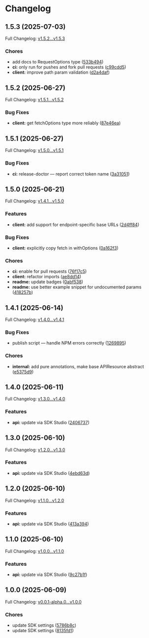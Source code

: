 # Changelog

## 1.5.3 (2025-07-03)

Full Changelog: [v1.5.2...v1.5.3](https://github.com/sili-wen/document-ai-sdk/compare/v1.5.2...v1.5.3)

### Chores

* add docs to RequestOptions type ([533b494](https://github.com/sili-wen/document-ai-sdk/commit/533b4947447f4aac6ea8c46a32210ddb3ef748b8))
* **ci:** only run for pushes and fork pull requests ([c99cdd5](https://github.com/sili-wen/document-ai-sdk/commit/c99cdd59e967646690a56e954138aa999cc0b42e))
* **client:** improve path param validation ([d2a4daf](https://github.com/sili-wen/document-ai-sdk/commit/d2a4dafebd6ebff2c89ff99b650159cdfc07331e))

## 1.5.2 (2025-06-27)

Full Changelog: [v1.5.1...v1.5.2](https://github.com/sili-wen/document-ai-sdk/compare/v1.5.1...v1.5.2)

### Bug Fixes

* **client:** get fetchOptions type more reliably ([87e46ea](https://github.com/sili-wen/document-ai-sdk/commit/87e46ea6161fa552e28ae35e5b73713c5a4128b5))

## 1.5.1 (2025-06-27)

Full Changelog: [v1.5.0...v1.5.1](https://github.com/sili-wen/document-ai-sdk/compare/v1.5.0...v1.5.1)

### Bug Fixes

* **ci:** release-doctor — report correct token name ([3a31051](https://github.com/sili-wen/document-ai-sdk/commit/3a310518466c4d65b43f4d41b68a81a3448187e5))

## 1.5.0 (2025-06-21)

Full Changelog: [v1.4.1...v1.5.0](https://github.com/sili-wen/document-ai-sdk/compare/v1.4.1...v1.5.0)

### Features

* **client:** add support for endpoint-specific base URLs ([2d4ff84](https://github.com/sili-wen/document-ai-sdk/commit/2d4ff844c10dd7d5a1478b4fa8d8c0ad966efed0))


### Bug Fixes

* **client:** explicitly copy fetch in withOptions ([0a162f3](https://github.com/sili-wen/document-ai-sdk/commit/0a162f3fa89e2485a97b2aacbe3610879403530f))


### Chores

* **ci:** enable for pull requests ([76f17c5](https://github.com/sili-wen/document-ai-sdk/commit/76f17c502b8b6edfd07ee1edfffe2225e4cc468f))
* **client:** refactor imports ([ae8dd14](https://github.com/sili-wen/document-ai-sdk/commit/ae8dd147655863fdbe34a3e85e139f706d1f6c33))
* **readme:** update badges ([0abf538](https://github.com/sili-wen/document-ai-sdk/commit/0abf53829e1fa8a3b5a583dc77b11cef7c86b4e5))
* **readme:** use better example snippet for undocumented params ([418257b](https://github.com/sili-wen/document-ai-sdk/commit/418257b0aadb1a260e6fba7631c97a1c8d69d043))

## 1.4.1 (2025-06-14)

Full Changelog: [v1.4.0...v1.4.1](https://github.com/sili-wen/document-ai-sdk/compare/v1.4.0...v1.4.1)

### Bug Fixes

* publish script — handle NPM errors correctly ([1269895](https://github.com/sili-wen/document-ai-sdk/commit/126989599b159517ab3312be3146073ab38ac85d))


### Chores

* **internal:** add pure annotations, make base APIResource abstract ([e5375d9](https://github.com/sili-wen/document-ai-sdk/commit/e5375d901c0c16dd022acd0b0cb4d6d6784dd325))

## 1.4.0 (2025-06-11)

Full Changelog: [v1.3.0...v1.4.0](https://github.com/sili-wen/document-ai-sdk/compare/v1.3.0...v1.4.0)

### Features

* **api:** update via SDK Studio ([2406737](https://github.com/sili-wen/document-ai-sdk/commit/240673745e4f00a3f5c550102cc8849e18a761cb))

## 1.3.0 (2025-06-10)

Full Changelog: [v1.2.0...v1.3.0](https://github.com/sili-wen/document-ai-sdk/compare/v1.2.0...v1.3.0)

### Features

* **api:** update via SDK Studio ([4ebd63d](https://github.com/sili-wen/document-ai-sdk/commit/4ebd63d837e5d6b9fcfdca480878f21a0bc49fbd))

## 1.2.0 (2025-06-10)

Full Changelog: [v1.1.0...v1.2.0](https://github.com/sili-wen/document-ai-sdk/compare/v1.1.0...v1.2.0)

### Features

* **api:** update via SDK Studio ([413a394](https://github.com/sili-wen/document-ai-sdk/commit/413a39483bf30051e398153729c64c0c8b6c682e))

## 1.1.0 (2025-06-10)

Full Changelog: [v1.0.0...v1.1.0](https://github.com/sili-wen/document-ai-sdk/compare/v1.0.0...v1.1.0)

### Features

* **api:** update via SDK Studio ([9c27b1f](https://github.com/sili-wen/document-ai-sdk/commit/9c27b1f0a5617c71eec528826c61765c7104a553))

## 1.0.0 (2025-06-09)

Full Changelog: [v0.0.1-alpha.0...v1.0.0](https://github.com/sili-wen/document-ai-sdk/compare/v0.0.1-alpha.0...v1.0.0)

### Chores

* update SDK settings ([5786b8c](https://github.com/sili-wen/document-ai-sdk/commit/5786b8c39b0f58546cce23995f2c85536fcd40e3))
* update SDK settings ([8135fd1](https://github.com/sili-wen/document-ai-sdk/commit/8135fd17d71d433872f6c01df1d9a7b19a380207))
